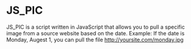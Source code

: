 # JS_PIC
JS_PIC is a script written in JavaScript that allows you to pull a specific image from a source website based on the date. 
Example: If the date is Monday, Augest 1, you can pull the file http://yoursite.com/monday.jpg
